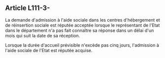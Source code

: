 ## Article L111-3-

La demande d'admission à l'aide sociale dans les centres d'hébergement et de réinsertion sociale est réputée
acceptée lorsque le représentant de l'Etat dans le département n'a pas fait connaître sa réponse dans un délai
d'un mois qui suit la date de sa réception.

Lorsque la durée d'accueil prévisible n'excède pas cinq jours, l'admission à l'aide sociale de l'Etat est réputée
acquise.

